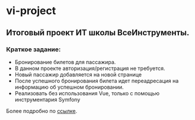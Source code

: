 # vi-project

## Итоговый проект ИТ школы ВсеИнструменты.

### Краткое задание:

- Бронирование билетов для пассажира.
- В данном проекте авторизация/регистрация не требуется.
- Новый пассажир добавляется на новой странице
- После успешного бронирования билета идет переадресация на информацию об успешном бронировании.
- Реализовать без использования Vue, только с помощью инструментария Symfony

Более подробно
по [ссылке](https://docs.google.com/document/d/1HqS6RstlH0jyoNtNwIKQlLMy_vsVZ7ZF64m2T53jm_8/edit?usp=sharing). 